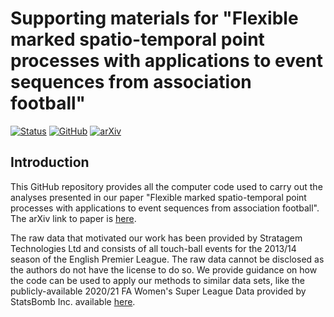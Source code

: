 Supporting materials for "Flexible marked spatio-temporal point processes with applications to event sequences from association football"
================

[![Status](https://www.repostatus.org/badges/latest/active.svg)](https://github.com/ForeStats/flexible-msttp-football)
[![GitHub](https://img.shields.io/github/license/ForeStats/flexible-msttp-football)](https://opensource.org/licenses/GPL-3.0)
[![arXiv](https://img.shields.io/badge/arXiv-2103.04647-blue.svg)](https://arxiv.org/abs/2103.04647)

## Introduction

This GitHub repository provides all the computer code used to carry out the analyses presented 
in our paper "Flexible marked spatio-temporal point processes with applications to event sequences 
from association football". The arXiv link to paper is [here](https://arxiv.org/abs/2103.04647).

The raw data that motivated our work has been provided by Stratagem Technologies Ltd and consists 
of all touch-ball events for the 2013/14 season of the English Premier League. The raw data cannot 
be disclosed as the authors do not have the license to do so. We provide guidance on how the code 
can be used to apply our methods to similar data sets, like the publicly-available 2020/21 FA Women's 
Super League Data provided by StatsBomb Inc. available [here](https://github.com/statsbomb/open-data). 